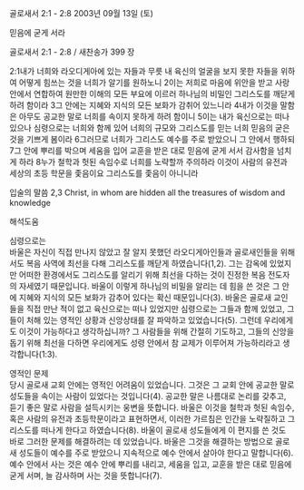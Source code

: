 골로새서 2:1 - 2:8 
2003년 09월 13일 (토)

믿음에 굳게 서라



골로새서 2:1 - 2:8 / 새찬송가 399 장


2:1내가 너희와 라오디게아에 있는 자들과 무릇 내 육신의 얼굴을 보지 못한 자들을 위하여 어떻게 힘쓰는 것을 너희가 알기를 원하노니 
2이는 저희로 마음에 위안을 받고 사랑 안에서 연합하여 원만한 이해의 모든 부요에 이르러 하나님의 비밀인 그리스도를 깨닫게 하려 함이라 
3그 안에는 지혜와 지식의 모든 보화가 감취어 있느니라 
4내가 이것을 말함은 아무도 공교한 말로 너희를 속이지 못하게 하려 함이니 
5이는 내가 육신으로는 떠나 있으나 심령으로는 너희와 함께 있어 너희의 규모와 그리스도를 믿는 너희 믿음의 굳은 것을 기쁘게 봄이라 
6그러므로 너희가 그리스도 예수를 주로 받았으니 그 안에서 행하되 
7그 안에 뿌리를 박으며 세움을 입어 교훈을 받은 대로 믿음에 굳게 서서 감사함을 넘치게 하라 
8누가 철학과 헛된 속임수로 너희를 노략할까 주의하라 이것이 사람의 유전과 세상의 초등 학문을 좇음이요 그리스도를 좇음이 아니니라 

입술의 말씀 
2,3 Christ, in whom are hidden all the treasures of wisdom and knowledge

해석도움





심령으로는  
바울은 자신이 직접 만나지 않았고 잘 알지 못했던 라오디게아인들과 골로새인들을 위해서도 복음 사역에 최선을 다해 그리스도를 깨닫게 하였습니다(1,2). 그는 감옥에 있었지만 어떠한 환경에서도 그리스도를 알리기 위해 최선을 다하는 것이 진정한 복음 전도자의 자세였기 때문입니다. 바울이 이렇게 하나님의 비밀을 알리는 데 힘을 쓴 것은 그 안에 지혜와 지식의 모든 보화가 감추어 있다는 확신 때문입니다(3). 바울은 골로새 교인들을 직접 만난 적이 없고 육신으로는 떠나 있었지만 심령으로는 그들과 함께 있었고, 그들이 처해 있는 영적인 상황과 신앙상태를 잘 파악하고 있었습니다(5). 그런데 우리에게도 이것이 가능하다고 생각하십니까? 그 사람들을 위해 간절히 기도하고, 그들의 신앙을 돕기 위해 최선을 다하면 우리에게도 성령 안에서 참 교제가 이루어져 가능하리라고 생각합니다(1:3). 

영적인 문제  
당시 골로새 교회 안에는 영적인 어려움이 있었습니다. 그것은 그 교회 안에 공교한 말로 성도들을 속이는 사람이 있었다는 것입니다(4). 공교한 말은 나름대로 논리를 갖추고, 듣기 좋은 말로 사람을 설득시키는 웅변을 뜻합니다. 바울은 이것을 철학과 헛된 속임수, 혹은 사람의 유전과 초등학문이라고 표현하면서, 이러한 가르침은 인간을 노략질하고 그리스도를 떠나게 한다고 하였습니다(8). 바울이 골로새 성도들에게 이 편지를 쓴 것도 바로 그러한 문제를 해결하려는 데 있었습니다. 바울은 그것을 해결하는 방법으로 골로새 성도들이 예수를 주로 받았으니 지속적으로 예수 안에서 살아야 한다고 말합니다(6). 예수 안에서 사는 것은 예수 안에 뿌리를 내리고, 세움을 입고, 교훈을 받은 대로 믿음에 굳게 서며, 늘 감사하며 사는 것을 뜻합니다(7).